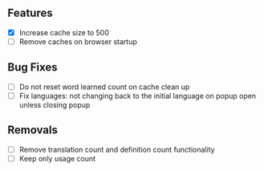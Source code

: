 ## Features

- [x] Increase cache size to 500
- [ ] Remove caches on browser startup

## Bug Fixes

- [ ] Do not reset word learned count on cache clean up
- [ ] Fix languages: not changing back to the initial language on popup open unless closing popup

## Removals

- [ ] Remove translation count and definition count functionality
- [ ] Keep only usage count
